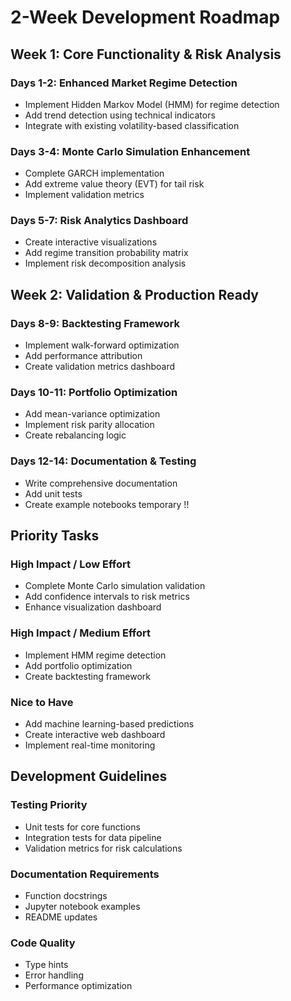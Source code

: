 # 2-Week Development Roadmap

## Week 1: Core Functionality & Risk Analysis

### Days 1-2: Enhanced Market Regime Detection
- Implement Hidden Markov Model (HMM) for regime detection
- Add trend detection using technical indicators
- Integrate with existing volatility-based classification

### Days 3-4: Monte Carlo Simulation Enhancement
- Complete GARCH implementation
- Add extreme value theory (EVT) for tail risk
- Implement validation metrics

### Days 5-7: Risk Analytics Dashboard
- Create interactive visualizations
- Add regime transition probability matrix
- Implement risk decomposition analysis

## Week 2: Validation & Production Ready

### Days 8-9: Backtesting Framework
- Implement walk-forward optimization
- Add performance attribution
- Create validation metrics dashboard

### Days 10-11: Portfolio Optimization
- Add mean-variance optimization
- Implement risk parity allocation
- Create rebalancing logic

### Days 12-14: Documentation & Testing
- Write comprehensive documentation
- Add unit tests
- Create example notebooks
temporary !!
## Priority Tasks

### High Impact / Low Effort
- Complete Monte Carlo simulation validation
- Add confidence intervals to risk metrics
- Enhance visualization dashboard

### High Impact / Medium Effort
- Implement HMM regime detection
- Add portfolio optimization
- Create backtesting framework

### Nice to Have
- Add machine learning-based predictions
- Create interactive web dashboard
- Implement real-time monitoring

## Development Guidelines

### Testing Priority
- Unit tests for core functions
- Integration tests for data pipeline
- Validation metrics for risk calculations

### Documentation Requirements
- Function docstrings
- Jupyter notebook examples
- README updates

### Code Quality
- Type hints
- Error handling
- Performance optimization
